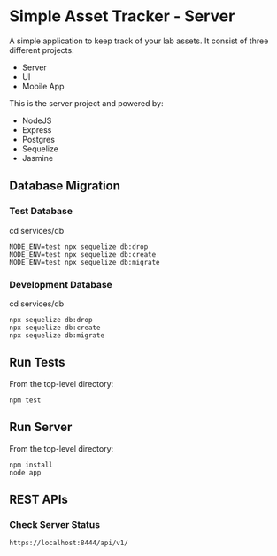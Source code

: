 # Simple Asset Tracker - Server

A simple application to keep track of your lab assets. It consist of three different projects:

* Server
* UI
* Mobile App

This is the server project and powered by:

* NodeJS
* Express
* Postgres
* Sequelize
* Jasmine

## Database Migration

### Test Database

cd services/db

```
NODE_ENV=test npx sequelize db:drop
NODE_ENV=test npx sequelize db:create
NODE_ENV=test npx sequelize db:migrate
```

### Development Database

cd services/db

```
npx sequelize db:drop
npx sequelize db:create
npx sequelize db:migrate
```

## Run Tests

From the top-level directory:

```
npm test
```

## Run Server

From the top-level directory:

```
npm install
node app
```

## REST APIs

### Check Server Status

```
https://localhost:8444/api/v1/
```
